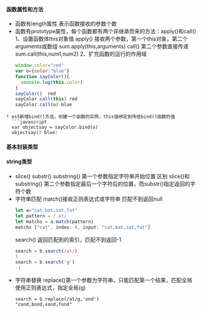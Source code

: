 #### 函数属性和方法
* 函数有length属性 表示函数接收的参数个数
* 函数有prototype属性，每个函数都有两个非继承而来的方法：apply()和call()
1、设置函数体this对象值
apply() 接收两个参数，第一个this对象，第二个arguments或数组 sum.apply(this,arguments)
call() 第二个参数直接传递 sum.call(this,num1,num2)
2、扩充函数的运行的作用域
  ```javascript
  window.color="red"
  var o={color:"blue"}
  function sayColor(){
    console.log(this.color)
  }
  sayColor()  red
  sayColor.call(this) red
  sayColor.call(o) blue
```
* es5新增bind()方法，创建一个函数的实例，this值绑定到传给bind()函数的值
  ```javascript
  var objectsay = sayColor.bind(o)
  objectsay() blue:
  ```
#### 基本封装类型
#### string类型
* slice() substr() substring() 第一个参数指定字符串开始位置
区别
  slice()和substring() 第二个参数指定最后一个字符后的位置，而substr()指定返回的字符个数
* 字符串匹配
  match()接收正则表达式或字符串 匹配不到返回null
  ```javascript
  let a="cat,bat,sat,fat"
  let pattern = /.at/
  let matchs = a.match(pattern)
  matchs ["cat", index: 0, input: "cat,bat,sat,fat"]
  ```
  search() 返回匹配到的索引，匹配不到返回-1
  ```javascript
  search = b.search(/at/)
  1
  search = b.search('g')
  -1
  ```
* 字符串替换
  replace()第一个参数为字符串，只能匹配第一个结果，匹配全局使用正则表达式，指定全局(g)
  ```javscript
  search = b.replace(/at/g,'ond')
  "cond,bond,sond,fond"
  ```